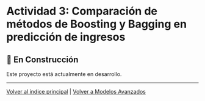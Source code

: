 # Actividad 3: Comparación de métodos de Boosting y Bagging en predicción de ingresos

## 🚧 En Construcción

Este proyecto está actualmente en desarrollo.

---

[Volver al índice principal](../../README.md) | [Volver a Modelos Avanzados](../README.md)
